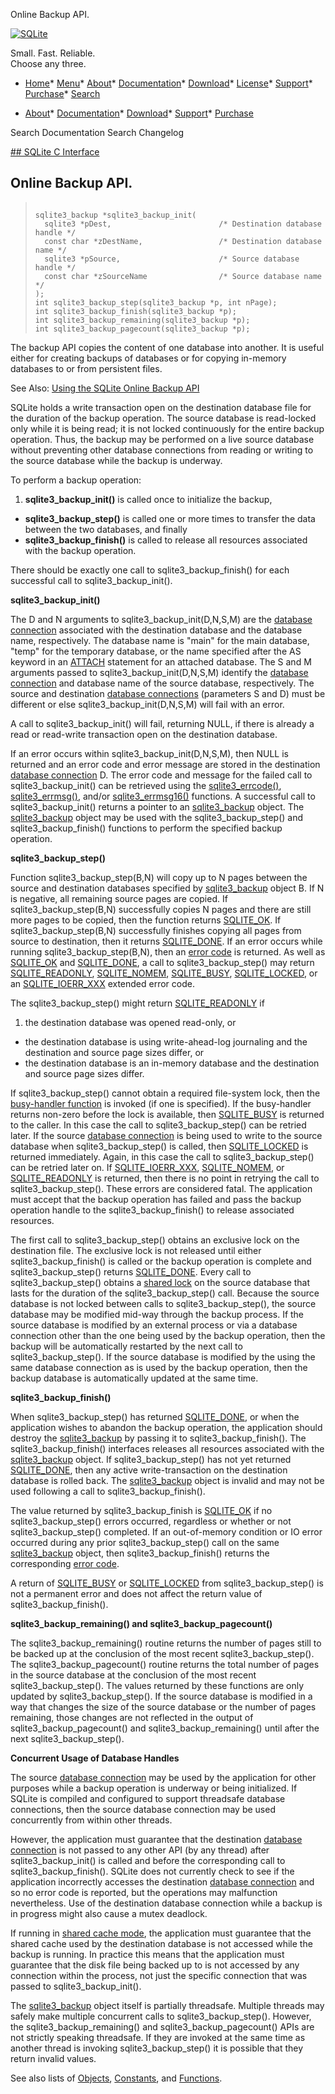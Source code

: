 




Online Backup API.




[![SQLite](../images/sqlite370_banner.gif)](../index.html)


Small. Fast. Reliable.  
Choose any three.


* [Home](../index.html)* [Menu](javascript:void(0))* [About](../about.html)* [Documentation](../docs.html)* [Download](../download.html)* [License](../copyright.html)* [Support](../support.html)* [Purchase](../prosupport.html)* [Search](javascript:void(0))




* [About](../about.html)* [Documentation](../docs.html)* [Download](../download.html)* [Support](../support.html)* [Purchase](../prosupport.html)






Search Documentation
Search Changelog









[## SQLite C Interface](../c3ref/intro.html)
## Online Backup API.




> ```
> 
> sqlite3_backup *sqlite3_backup_init(
>   sqlite3 *pDest,                        /* Destination database handle */
>   const char *zDestName,                 /* Destination database name */
>   sqlite3 *pSource,                      /* Source database handle */
>   const char *zSourceName                /* Source database name */
> );
> int sqlite3_backup_step(sqlite3_backup *p, int nPage);
> int sqlite3_backup_finish(sqlite3_backup *p);
> int sqlite3_backup_remaining(sqlite3_backup *p);
> int sqlite3_backup_pagecount(sqlite3_backup *p);
> 
> ```



The backup API copies the content of one database into another.
It is useful either for creating backups of databases or
for copying in\-memory databases to or from persistent files.


See Also: [Using the SQLite Online Backup API](../backup.html)


SQLite holds a write transaction open on the destination database file
for the duration of the backup operation.
The source database is read\-locked only while it is being read;
it is not locked continuously for the entire backup operation.
Thus, the backup may be performed on a live source database without
preventing other database connections from
reading or writing to the source database while the backup is underway.


To perform a backup operation:
1. **sqlite3\_backup\_init()** is called once to initialize the
backup,
- **sqlite3\_backup\_step()** is called one or more times to transfer
the data between the two databases, and finally
- **sqlite3\_backup\_finish()** is called to release all resources
associated with the backup operation.


There should be exactly one call to sqlite3\_backup\_finish() for each
successful call to sqlite3\_backup\_init().



**sqlite3\_backup\_init()**


The D and N arguments to sqlite3\_backup\_init(D,N,S,M) are the
[database connection](../c3ref/sqlite3.html) associated with the destination database
and the database name, respectively.
The database name is "main" for the main database, "temp" for the
temporary database, or the name specified after the AS keyword in
an [ATTACH](../lang_attach.html) statement for an attached database.
The S and M arguments passed to
sqlite3\_backup\_init(D,N,S,M) identify the [database connection](../c3ref/sqlite3.html)
and database name of the source database, respectively.
The source and destination [database connections](../c3ref/sqlite3.html) (parameters S and D)
must be different or else sqlite3\_backup\_init(D,N,S,M) will fail with
an error.


A call to sqlite3\_backup\_init() will fail, returning NULL, if
there is already a read or read\-write transaction open on the
destination database.


If an error occurs within sqlite3\_backup\_init(D,N,S,M), then NULL is
returned and an error code and error message are stored in the
destination [database connection](../c3ref/sqlite3.html) D.
The error code and message for the failed call to sqlite3\_backup\_init()
can be retrieved using the [sqlite3\_errcode()](../c3ref/errcode.html), [sqlite3\_errmsg()](../c3ref/errcode.html), and/or
[sqlite3\_errmsg16()](../c3ref/errcode.html) functions.
A successful call to sqlite3\_backup\_init() returns a pointer to an
[sqlite3\_backup](../c3ref/backup.html) object.
The [sqlite3\_backup](../c3ref/backup.html) object may be used with the sqlite3\_backup\_step() and
sqlite3\_backup\_finish() functions to perform the specified backup
operation.



**sqlite3\_backup\_step()**


Function sqlite3\_backup\_step(B,N) will copy up to N pages between
the source and destination databases specified by [sqlite3\_backup](../c3ref/backup.html) object B.
If N is negative, all remaining source pages are copied.
If sqlite3\_backup\_step(B,N) successfully copies N pages and there
are still more pages to be copied, then the function returns [SQLITE\_OK](../rescode.html#ok).
If sqlite3\_backup\_step(B,N) successfully finishes copying all pages
from source to destination, then it returns [SQLITE\_DONE](../rescode.html#done).
If an error occurs while running sqlite3\_backup\_step(B,N),
then an [error code](../rescode.html) is returned. As well as [SQLITE\_OK](../rescode.html#ok) and
[SQLITE\_DONE](../rescode.html#done), a call to sqlite3\_backup\_step() may return [SQLITE\_READONLY](../rescode.html#readonly),
[SQLITE\_NOMEM](../rescode.html#nomem), [SQLITE\_BUSY](../rescode.html#busy), [SQLITE\_LOCKED](../rescode.html#locked), or an
[SQLITE\_IOERR\_XXX](../rescode.html#ioerr_access) extended error code.


The sqlite3\_backup\_step() might return [SQLITE\_READONLY](../rescode.html#readonly) if
1. the destination database was opened read\-only, or
- the destination database is using write\-ahead\-log journaling
and the destination and source page sizes differ, or
- the destination database is an in\-memory database and the
destination and source page sizes differ.



If sqlite3\_backup\_step() cannot obtain a required file\-system lock, then
the [busy\-handler function](../c3ref/busy_handler.html)
is invoked (if one is specified). If the
busy\-handler returns non\-zero before the lock is available, then
[SQLITE\_BUSY](../rescode.html#busy) is returned to the caller. In this case the call to
sqlite3\_backup\_step() can be retried later. If the source
[database connection](../c3ref/sqlite3.html)
is being used to write to the source database when sqlite3\_backup\_step()
is called, then [SQLITE\_LOCKED](../rescode.html#locked) is returned immediately. Again, in this
case the call to sqlite3\_backup\_step() can be retried later on. If
[SQLITE\_IOERR\_XXX](../rescode.html#ioerr_access), [SQLITE\_NOMEM](../rescode.html#nomem), or
[SQLITE\_READONLY](../rescode.html#readonly) is returned, then
there is no point in retrying the call to sqlite3\_backup\_step(). These
errors are considered fatal. The application must accept
that the backup operation has failed and pass the backup operation handle
to the sqlite3\_backup\_finish() to release associated resources.


The first call to sqlite3\_backup\_step() obtains an exclusive lock
on the destination file. The exclusive lock is not released until either
sqlite3\_backup\_finish() is called or the backup operation is complete
and sqlite3\_backup\_step() returns [SQLITE\_DONE](../rescode.html#done). Every call to
sqlite3\_backup\_step() obtains a [shared lock](../lockingv3.html#shared_lock) on the source database that
lasts for the duration of the sqlite3\_backup\_step() call.
Because the source database is not locked between calls to
sqlite3\_backup\_step(), the source database may be modified mid\-way
through the backup process. If the source database is modified by an
external process or via a database connection other than the one being
used by the backup operation, then the backup will be automatically
restarted by the next call to sqlite3\_backup\_step(). If the source
database is modified by the using the same database connection as is used
by the backup operation, then the backup database is automatically
updated at the same time.



**sqlite3\_backup\_finish()**


When sqlite3\_backup\_step() has returned [SQLITE\_DONE](../rescode.html#done), or when the
application wishes to abandon the backup operation, the application
should destroy the [sqlite3\_backup](../c3ref/backup.html) by passing it to sqlite3\_backup\_finish().
The sqlite3\_backup\_finish() interfaces releases all
resources associated with the [sqlite3\_backup](../c3ref/backup.html) object.
If sqlite3\_backup\_step() has not yet returned [SQLITE\_DONE](../rescode.html#done), then any
active write\-transaction on the destination database is rolled back.
The [sqlite3\_backup](../c3ref/backup.html) object is invalid
and may not be used following a call to sqlite3\_backup\_finish().


The value returned by sqlite3\_backup\_finish is [SQLITE\_OK](../rescode.html#ok) if no
sqlite3\_backup\_step() errors occurred, regardless or whether or not
sqlite3\_backup\_step() completed.
If an out\-of\-memory condition or IO error occurred during any prior
sqlite3\_backup\_step() call on the same [sqlite3\_backup](../c3ref/backup.html) object, then
sqlite3\_backup\_finish() returns the corresponding [error code](../rescode.html).


A return of [SQLITE\_BUSY](../rescode.html#busy) or [SQLITE\_LOCKED](../rescode.html#locked) from sqlite3\_backup\_step()
is not a permanent error and does not affect the return value of
sqlite3\_backup\_finish().




**sqlite3\_backup\_remaining() and sqlite3\_backup\_pagecount()**


The sqlite3\_backup\_remaining() routine returns the number of pages still
to be backed up at the conclusion of the most recent sqlite3\_backup\_step().
The sqlite3\_backup\_pagecount() routine returns the total number of pages
in the source database at the conclusion of the most recent
sqlite3\_backup\_step().
The values returned by these functions are only updated by
sqlite3\_backup\_step(). If the source database is modified in a way that
changes the size of the source database or the number of pages remaining,
those changes are not reflected in the output of sqlite3\_backup\_pagecount()
and sqlite3\_backup\_remaining() until after the next
sqlite3\_backup\_step().


**Concurrent Usage of Database Handles**


The source [database connection](../c3ref/sqlite3.html) may be used by the application for other
purposes while a backup operation is underway or being initialized.
If SQLite is compiled and configured to support threadsafe database
connections, then the source database connection may be used concurrently
from within other threads.


However, the application must guarantee that the destination
[database connection](../c3ref/sqlite3.html) is not passed to any other API (by any thread) after
sqlite3\_backup\_init() is called and before the corresponding call to
sqlite3\_backup\_finish(). SQLite does not currently check to see
if the application incorrectly accesses the destination [database connection](../c3ref/sqlite3.html)
and so no error code is reported, but the operations may malfunction
nevertheless. Use of the destination database connection while a
backup is in progress might also cause a mutex deadlock.


If running in [shared cache mode](../sharedcache.html), the application must
guarantee that the shared cache used by the destination database
is not accessed while the backup is running. In practice this means
that the application must guarantee that the disk file being
backed up to is not accessed by any connection within the process,
not just the specific connection that was passed to sqlite3\_backup\_init().


The [sqlite3\_backup](../c3ref/backup.html) object itself is partially threadsafe. Multiple
threads may safely make multiple concurrent calls to sqlite3\_backup\_step().
However, the sqlite3\_backup\_remaining() and sqlite3\_backup\_pagecount()
APIs are not strictly speaking threadsafe. If they are invoked at the
same time as another thread is invoking sqlite3\_backup\_step() it is
possible that they return invalid values.


See also lists of
 [Objects](../c3ref/objlist.html),
 [Constants](../c3ref/constlist.html), and
 [Functions](../c3ref/funclist.html).


